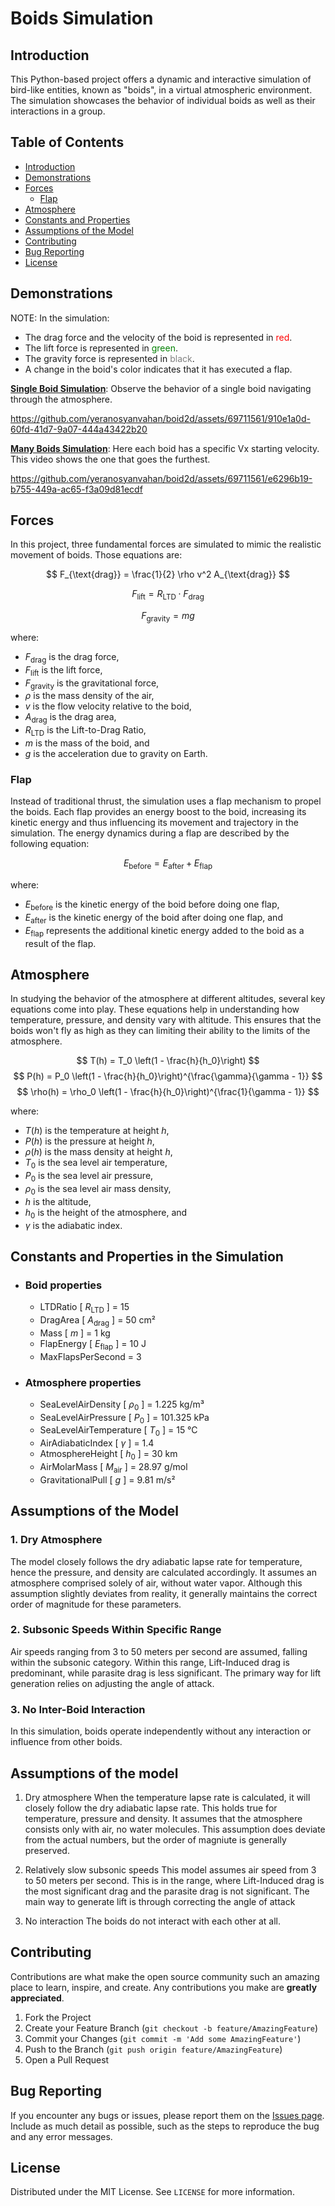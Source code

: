 # Boids Simulation

## Introduction
This Python-based project offers a dynamic and interactive simulation of bird-like entities, known as "boids", in a virtual atmospheric environment. The simulation showcases the behavior of individual boids as well as their interactions in a group.

## Table of Contents
- [Introduction](#introduction)
- [Demonstrations](#demonstrations)
- [Forces](#forces)
  - [Flap](#flap)
- [Atmosphere](#atmosphere)
- [Constants and Properties](#constants-and-properties-in-the-simulation)
- [Assumptions of the Model](#assumptions-of-the-model)
- [Contributing](#contributing)
- [Bug Reporting](#bug-reporting)
- [License](#license)

## Demonstrations
NOTE: In the simulation:
- The drag force and the velocity of the boid is represented in  <span style="color:red;">red</span>.
- The lift force is represented in  <span style="color:green;">green</span>.
- The gravity force is represented in <span style="color:gray;">black</span>.
- A change in the boid's color indicates that it has executed a flap.


**[Single Boid Simulation](./amt/singleboid.mp4)**: Observe the behavior of a single boid navigating through the atmosphere.  
 
https://github.com/yeranosyanvahan/boid2d/assets/69711561/910e1a0d-60fd-41d7-9a07-444a43422b20

**[Many Boids Simulation](./amt/manyboids.mp4)**: Here each boid has a specific Vx starting velocity. This video shows the one that goes the furthest.
  
https://github.com/yeranosyanvahan/boid2d/assets/69711561/e6296b19-b755-449a-ac65-f3a09d81ecdf

## Forces
In this project, three fundamental forces are simulated to mimic the realistic movement of boids. Those equations are:

  $$ F_{\text{drag}} = \frac{1}{2} \rho v^2 A_{\text{drag}} $$

  $$ F_{\text{lift}} = R_{\text{LTD}} \cdot F_{\text{drag}}  $$
  
  $$ F_{\text{gravity}} = m g $$

  where:
  - $F_{\text{drag}}$ is the drag force,
  - $F_{\text{lift}}$ is the lift force,
  - $F_{\text{gravity}}$ is the gravitational force,
  - $\rho$ is the mass density of the air,
  - $v$ is the flow velocity relative to the boid,
  - $A_{\text{drag}}$ is the drag area,
  - $R_{\text{LTD}}$ is the Lift-to-Drag Ratio,
  - $m$ is the mass of the boid, and
  - $g$ is the acceleration due to gravity on Earth.


### **Flap**
Instead of traditional thrust, the simulation uses a flap mechanism to propel the boids. Each flap provides an energy boost to the boid, increasing its kinetic energy and thus influencing its movement and trajectory in the simulation. The energy dynamics during a flap are described by the following equation:

  $$ E_{\text{before}} = E_{\text{after}} + E_{\text{flap}} $$

  where:
  - $E_{\text{before}}$ is the kinetic energy of the boid before doing one flap,
  - $E_{\text{after}}$ is the kinetic energy of the boid after doing one flap, and
  - $E_{\text{flap}}$ represents the additional kinetic energy added to the boid as a result of the flap.

## Atmosphere

In studying the behavior of the atmosphere at different altitudes, several key equations come into play. These equations help in understanding how temperature, pressure, and density vary with altitude. This ensures that the boids won't fly as high as they can limiting their ability to the limits of the atmosphere.


$$ T(h) = T_0 \left(1 - \frac{h}{h_0}\right) $$
$$ P(h) = P_0 \left(1 - \frac{h}{h_0}\right)^{\frac{\gamma}{\gamma - 1}} $$
$$ \rho(h) = \rho_0 \left(1 - \frac{h}{h_0}\right)^{\frac{1}{\gamma - 1}} $$

where:
- $T(h)$ is the temperature at height $h$,
- $P(h)$ is the pressure at height $h$,
- $\rho(h)$ is the mass density at height $h$,
- $T_0$ is the sea level air temperature,
- $P_0$ is the sea level air pressure,
- $\rho_0$ is the sea level air mass density,
- $h$ is the altitude,
- $h_0$ is the height of the atmosphere, and
- $\gamma$ is the adiabatic index.


## Constants and Properties in the Simulation

- ### Boid properties
  - LTDRatio [ $R_{\text{LTD}}$ ] = 15
  - DragArea [ $A_{\text{drag}}$ ] = 50 cm²
  - Mass [ $m$ ] = 1 kg
  - FlapEnergy [ $E_{\text{flap}}$ ] = 10 J
  - MaxFlapsPerSecond = 3 

- ### Atmosphere properties
  - SeaLevelAirDensity [ $\rho_0$ ] = 1.225 kg/m³
  - SeaLevelAirPressure [ $P_0$ ] = 101.325 kPa
  - SeaLevelAirTemperature [ $T_0$ ] = 15 °C
  - AirAdiabaticIndex [ $\gamma$ ] = 1.4
  - AtmosphereHeight [ $h_0$ ] = 30 km
  - AirMolarMass [ $M_\text{air}$ ] = 28.97 g/mol
  - GravitationalPull [ $g$ ] = 9.81 m/s²


## Assumptions of the Model

### 1. Dry Atmosphere
The model closely follows the dry adiabatic lapse rate for temperature, hence the pressure, and density are calculated accordingly. It assumes an atmosphere comprised solely of air, without water vapor. Although this assumption slightly deviates from reality, it generally maintains the correct order of magnitude for these parameters.

### 2. Subsonic Speeds Within Specific Range
Air speeds ranging from 3 to 50 meters per second are assumed, falling within the subsonic category. Within this range, Lift-Induced drag is predominant, while parasite drag is less significant. The primary way for lift generation relies on adjusting the angle of attack.

### 3. No Inter-Boid Interaction
In this simulation, boids operate independently without any interaction or influence from other boids.


## Assumptions of the model

1. Dry atmosphere
 When the temperature lapse rate is calculated, it will closely follow the dry adiabatic lapse rate. This holds true for temperature, pressure and density. It assumes that the atmosphere consists only with air, no water molecules. This assumption does deviate from the actual numbers, but the order of magniute is generally preserved.

2. Relatively slow subsonic speeds
 This model assumes air speed from 3 to 50 meters per second. This is in the range, where Lift-Induced drag is the most significant drag and the parasite drag is not significant. The main way to generate lift is through correcting the angle of attack

3. No interaction
 The boids do not interact with each other at all.

## Contributing
Contributions are what make the open source community such an amazing place to learn, inspire, and create. Any contributions you make are **greatly appreciated**.

1. Fork the Project
2. Create your Feature Branch (`git checkout -b feature/AmazingFeature`)
3. Commit your Changes (`git commit -m 'Add some AmazingFeature'`)
4. Push to the Branch (`git push origin feature/AmazingFeature`)
5. Open a Pull Request

## Bug Reporting
If you encounter any bugs or issues, please report them on the [Issues page](https://github.com/yeranosyanvahan/boid2d/issues). Include as much detail as possible, such as the steps to reproduce the bug and any error messages.

## License
Distributed under the MIT License. See `LICENSE` for more information.